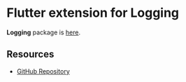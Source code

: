 # Flutter extension for Logging

**Logging** package is [here](https://pub.dev/packages/logging).

## Resources

- [GitHub Repository](https://github.com/levin-riegner/logging_flutter)

